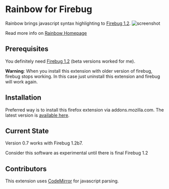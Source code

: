 Rainbow for Firebug
===================

Rainbow brings javascript syntax highlighting to [Firebug 1.2][firebug].
![screenshot][screenshot]

Read more info on [Rainbow Homepage][homepage]

Prerequisites
-------------

You definitely need [Firebug 1.2][firebug] (beta versions worked for me).

**Warning**: When you install this extension with older version of firebug, firebug stops working. 
In this case just uninstall this extension and firebug will work again.

Installation
------------

Preferred way is to install this firefox extension via addons.mozilla.com.
The latest version is [available here][rainbow].

Current State
-------------

Version 0.7 works with Firebug 1.2b7.

Consider this software as experimental until there is final Firebug 1.2

Contributors
------------

This extension uses [CodeMirror][codemirror] for javascript parsing.

[screenshot]: http://github.com/woid/rainbow4firebug/tree/master/support/screenshot.png?raw=true "Rainbow for Firebug"
[firebug]: https://addons.mozilla.org/en-US/firefox/addon/1843
[rainbow]: https://addons.mozilla.org/en-US/firefox/addon/7575
[codemirror]: http://marijn.haverbeke.nl/codemirror/
[homepage]: http://xrefresh.com/rainbow